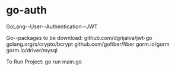 # go-auth
GoLang--User--Authentication--JWT

Go--packages to be download:
github.com/dgrijalva/jwt-go
golang.org/x/crypto/bcrypt
github.com/gofiber/fiber
gorm.io/gorm
gorm.io/driver/mysql

To Run Project:
go run main.go

